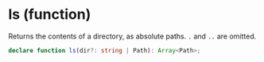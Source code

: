 # ls (function)

Returns the contents of a directory, as absolute paths. `.` and `..` are
omitted.

```ts
declare function ls(dir?: string | Path): Array<Path>;
```
